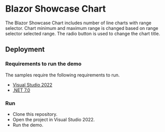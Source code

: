 # Blazor Showcase Chart

The Blazor Showcase Chart includes number of line charts with range selector. Chart minimum and maximum range is changed based on range selector selected range. The radio button is used to change the chart title.

## Deployment

### Requirements to run the demo

The samples require the following requirements to run.

* [Visual Studio 2022](https://visualstudio.microsoft.com/vs/)
* [.NET 7.0](https://dotnet.microsoft.com/en-us/download/dotnet/7.0)

### Run

* Clone this repository.
* Open the project in Visual Studio 2022.
* Run the demo.